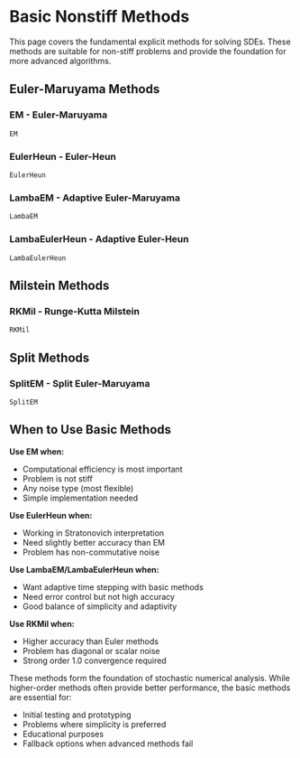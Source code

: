 # Basic Nonstiff Methods

This page covers the fundamental explicit methods for solving SDEs. These methods are suitable for non-stiff problems and provide the foundation for more advanced algorithms.

## Euler-Maruyama Methods

### EM - Euler-Maruyama
```@docs
EM
```

### EulerHeun - Euler-Heun  
```@docs
EulerHeun
```

### LambaEM - Adaptive Euler-Maruyama
```@docs
LambaEM
```

### LambaEulerHeun - Adaptive Euler-Heun
```@docs
LambaEulerHeun
```

## Milstein Methods

### RKMil - Runge-Kutta Milstein
```@docs
RKMil
```

## Split Methods

### SplitEM - Split Euler-Maruyama
```@docs
SplitEM
```

## When to Use Basic Methods

**Use EM when:**
- Computational efficiency is most important
- Problem is not stiff
- Any noise type (most flexible)
- Simple implementation needed

**Use EulerHeun when:**
- Working in Stratonovich interpretation
- Need slightly better accuracy than EM
- Problem has non-commutative noise

**Use LambaEM/LambaEulerHeun when:**
- Want adaptive time stepping with basic methods  
- Need error control but not high accuracy
- Good balance of simplicity and adaptivity

**Use RKMil when:**
- Higher accuracy than Euler methods
- Problem has diagonal or scalar noise
- Strong order 1.0 convergence required

These methods form the foundation of stochastic numerical analysis. While higher-order methods often provide better performance, the basic methods are essential for:
- Initial testing and prototyping
- Problems where simplicity is preferred
- Educational purposes
- Fallback options when advanced methods fail